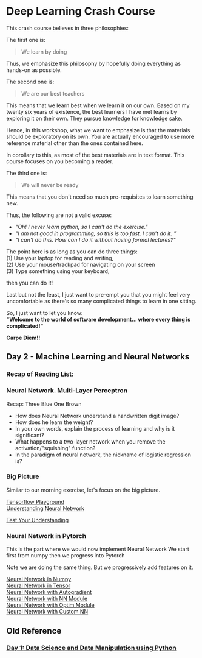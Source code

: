 # Deep Learning  Crash Course

This crash course believes in three philosophies:

The first one is:
> We learn by doing

Thus, we emphasize this philosophy by hopefully doing everything as hands-on as possible.

The second one is: 
> We are our best teachers

This means that we learn best when we learn it on our own. Based on my twenty six years of existence, the best learners I have met learns by exploring it on their own. They pursue knowledge for knowledge sake. 

Hence, in this workshop, what we want to emphasize is that the materials should be exploratory on its own. You are actually encouraged to use more reference material other than the ones contained here. 

In corollary to this, as most of the best materials are in text format. This course focuses on you becoming a reader. 

The third one is:
> We will never be ready

This means that you don't need so much pre-requisites to learn something new. 

Thus, the following are not a valid excuse:  
- *"Oh! I never learn python, so I can't do the exercise."*
- *"I am not good in programming, so this is too fast. I can't do it. "*
- *"I can't do this. How can I do it without having formal lectures?"*

The point here is as long as you can do three things:      
(1) Use your laptop for reading and writing,    
(2) Use your mouse/trackpad for navigating on your screen   
(3) Type something using your keyboard,    

then you can do it!

Last but not the least, I just want to pre-empt you that you might feel very uncomfortable as there's so many complicated things to learn in one sitting. 

So, I just want to let you know:   
**"Welcome to the world of software development... where every thing is complicated!"**

**Carpe Diem!!**

## Day 2 - Machine Learning and Neural Networks

### Recap of Reading List:

### Neural Network. Multi-Layer Perceptron

Recap: Three Blue One Brown
- How does Neural Network understand a handwritten digit image?
- How does he learn the weight?
- In your own words, explain the process of learning and why is it significant?
- What happens to a two-layer network when you remove the activation/"squishing" function?
- In the paradigm of neural network, the nickname of logistic regression is?

### Big Picture
Similar to our morning exercise, let's focus on the big picture.

[Tensorflow Playground](https://playground.tensorflow.org/)   
[Understanding Neural Network](https://cloud.google.com/blog/products/gcp/understanding-neural-networks-with-tensorflow-playground)

[Test Your Understanding](https://developers.google.com/machine-learning/crash-course/introduction-to-neural-networks/playground-exercises)

### Neural Network in Pytorch

This is the part where we would now implement Neural Network
We start first from numpy then we progress into Pytorch

Note we are doing the same thing. But we progressively add features on it.

[Neural Network in Numpy](03_two_layer_net_numpy.ipynb)   
[Neural Network in Tensor](04_two_layer_net_tensor.ipynb)   
[Neural Network with Autogradient](05_two_layer_net_autograd.ipynb)   
[Neural Network with NN Module](07_two_layer_net_module.ipynb)   
[Neural Network with Optim Module](08_two_layer_net_optim.ipynb)  
[Neural Network with Custom NN](09_two_layer_net_custom_function)



## Old Reference
### [Day 1: Data Science and Data Manipulation using Python](day-1/README.md)